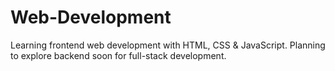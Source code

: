 # Web-Development
Learning frontend web development with HTML, CSS &amp; JavaScript. Planning to explore backend soon for full-stack development.
